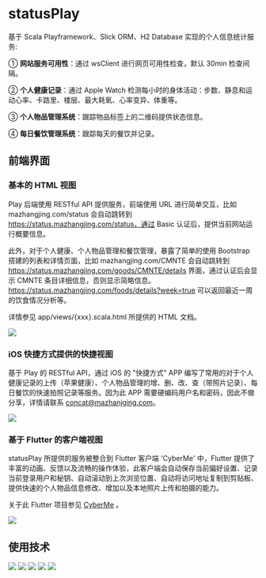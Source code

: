 # statusPlay

基于 Scala Playframework、Slick ORM、H2 Database 实现的个人信息统计服务: 

① **网站服务可用性**：通过 wsClient 进行网页可用性检查，默认 30min 检查间隔。 

② **个人健康记录**：通过 Apple Watch 检测每小时的身体活动：步数、静息和运动心率、卡路里、楼层、最大耗氧、心率变异、体重等。 

③ **个人物品管理系统**：跟踪物品标签上的二维码提供状态信息。 

④ **每日餐饮管理系统**：跟踪每天的餐饮并记录。

## 前端界面

### 基本的 HTML 视图

Play 后端使用 RESTful API 提供服务，前端使用 URL 进行简单交互，比如 mazhangjing.com/status 会自动跳转到 https://status.mazhangjing.com/status，通过 Basic 认证后，提供当前网站运行概要信息。

此外，对于个人健康、个人物品管理和餐饮管理，暴露了简单的使用 Bootstrap 搭建的列表和详情页面，比如 mazhangjing.com/CMNTE 会自动跳转到 https://status.mazhangjing.com/goods/CMNTE/details 界面，通过认证后会显示 CMNTE 条目详细信息，否则显示简略信息。https://status.mazhangjing.com/foods/details?week=true 可以返回最近一周的饮食情况分析等。

详情参见 app/views/{xxx}.scala.html 所提供的 HTML 文档。

![](http://static2.mazhangjing.com/20210409/e587e36_截屏2021-04-09上午10.12.54.png)

### iOS 快捷方式提供的快捷视图

基于 Play 的 RESTful API，通过 iOS 的 "快捷方式" APP 编写了常用的对于个人健康记录的上传（苹果健康）、个人物品管理的增、删、改、查（带照片记录）、每日餐饮的快速拍照记录等服务。因为此 APP 需要硬编码用户名和密码，因此不做分享，详情请联系 concat@mazhanjging.com。

![](http://static2.mazhangjing.com/20210409/e274cb1_截屏2021-04-09上午10.19.47.png)

### 基于 Flutter 的客户端视图

statusPlay 所提供的服务被整合到 Flutter 客户端 'CyberMe' 中，Flutter 提供了丰富的动画、反馈以及流畅的操作体验，此客户端会自动保存当前偏好设置、记录当前登录用户和秘钥、自动滚动到上次浏览位置、自动将访问地址复制到剪贴板、提供快速的个人物品信息修改、增加以及本地照片上传和拍摄的能力。

关于此 Flutter 项目参见 [CyberMe](https://gitee.com/corkine/cyberMe) 。

![](http://static2.mazhangjing.com/20210409/9ab241f_截屏2021-04-09上午10.24.13.png)

## 使用技术

![](http://static2.mazhangjing.com/badge/openjdk.png)
![](http://static2.mazhangjing.com/badge/scala.png)
![](http://static2.mazhangjing.com/badge/play.png)
![](http://static2.mazhangjing.com/badge/slick.png)
![](http://static2.mazhangjing.com/badge/akka.png)
